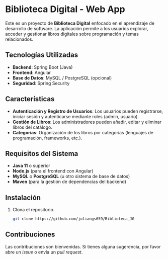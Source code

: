 # Biblioteca Digital - Web App

Este es un proyecto de **Biblioteca Digital** enfocado en el aprendizaje de desarrollo de software. La aplicación permite a los usuarios explorar, acceder y gestionar libros digitales sobre programación y temas relacionados.

## Tecnologías Utilizadas

- **Backend**: Spring Boot (Java)
- **Frontend**: Angular
- **Base de Datos**: MySQL / PostgreSQL (opcional)
- **Seguridad**: Spring Security

## Características

- **Autenticación y Registro de Usuarios**: Los usuarios pueden registrarse, iniciar sesión y autenticarse mediante roles (admin, usuario).
- **Gestión de Libros**: Los administradores pueden añadir, editar y eliminar libros del catálogo.
- **Categorías**: Organización de los libros por categorías (lenguajes de programación, frameworks, etc.).

## Requisitos del Sistema

- **Java 11** o superior
- **Node.js** (para el frontend con Angular)
- **MySQL** o **PostgreSQL** (u otro sistema de base de datos)
- **Maven** (para la gestión de dependencias del backend)

## Instalación

1. Clona el repositorio.
    ```bash
    git clone https://github.com/juliangs659/Biblioteca_JG
    ```


## Contribuciones

Las contribuciones son bienvenidas. Si tienes alguna sugerencia, por favor abre un _issue_ o envía un _pull request_.
